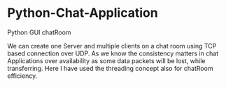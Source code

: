 # Python-Chat-Application
Python GUI chatRoom

We can create one Server and multiple clients on a chat room using TCP based connection over UDP.
As we know the consistency matters in chat Applications over availability as some data packets will be lost, while transferring.
Here I have used the threading concept also for chatRoom efficiency.
